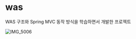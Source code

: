 # was
WAS 구조와 Spring MVC 동작 방식을 학습하면서 개발한 프로젝트  

![IMG_5006](https://user-images.githubusercontent.com/45748683/205304759-043dc7ca-0575-40bb-9aa4-c7820211adcf.JPG)
